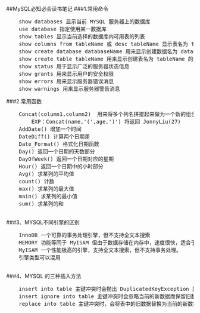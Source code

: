 ##MySQL必知必会读书笔记
###1.常用命令
<pre>
	show databases 显示当前 MYSQL 服务器上的数据库
	use database 指定使用某一数据库
	show tables 显示当前选择的数据库内可用表的列表
	show columns from tableName 或 desc tableName 显示表名为 tableName 的表结构信息
	show create database databaseName 用来显示创建数据名为 databaseName 的创建语句
	show create table tableName 用来显示创建表名为 tableName 的表创建语句
	show status 用于显示广泛的服务器状态信息
	show grants 用来显示用户的安全权限
	show errors 用来显示服务器错误消息
	show warnings 用来显示服务器警告消息
</pre>
###2.常用函数
<pre>
	Concat(column1,column2)  用来将多个列名拼接起来做为一个新的组合值返回 
		EXP：Concat(name,'(',age,')') 将返回 JonnyLiu(27) 
	AddDate() 增加一个时间
	DateDiff() 计算两个日期差
	Date_Format() 格式化日期函数
	Day() 返回一个日期的天数部分
	DayOfWeek() 返回一个日期对应的星期
	Hour() 返回一个日期中的小时部分
	Avg() 求某列的平均值
	count() 计数
	max() 求某列的最大值 
	main() 求某列的最小值 
	sum() 求某列的和
	</pre>
###3、MYSQL不同引擎的区别
<pre>
	InnoDB 一个可靠的事务处理引擎，但不支持全文本搜索
	MEMORY 功能等同于 MyISAM 但由于数据存储在内存中，速度很快，适合于临时表
	MyISAM 一个性能极高的引擎，支持全文本搜索，但不支持事务处理。
	引擎类型可以混用
	</pre>
###4、MYSQL 的三种插入方法
<pre>
	insert into table 主键冲突时会抛出 DuplicatedKeyException 异常
	insert ignore into table 主键冲突时会忽略当前的新数据而保留旧数据，不冲突则和 insert 一样。
	replace into table 主键冲突时，会将表中的旧数据替换为当前的新数据，不冲突则和 insert 一样。在 InnoDB 引擎下是 锁住当前替换行 ，在 MyISAM引擎下是锁住当前表
</pre>
